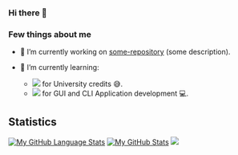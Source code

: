 ### Hi there 👋

### Few things about me
- 🔭 I’m currently working on [some-repository](https://github.com/AnirbanSinha27/some-repository) (some description).

- 🌱 I’m currently learning:
  - <img src="https://img.shields.io/badge/Programming Language-6094cb?style=flat&logo=C&logoColor=ffffff"></img> for University credits 😅.
  - <img src="https://img.shields.io/badge/++ Programming Language-02417e?style=flat&logo=C&logoColor=ffffff"></img> for GUI and CLI Application development 💻.


## Statistics
[![My GitHub Language Stats](https://github-readme-stats.vercel.app/api/top-langs/?username=AnirbanSinha27&layout=compact&hide_border=true&langs_count=10&theme=github_dark)]()
[![My GitHub Stats](https://github-readme-stats.vercel.app/api/?username=AnirbanSinha27&hide_border=true&count_private=false&theme=github_dark&showicons=true)]() 
<img src="https://github-readme-streak-stats.herokuapp.com/?user=AnirbanSinha27&hide_border=true&theme=github-dark-blue">
